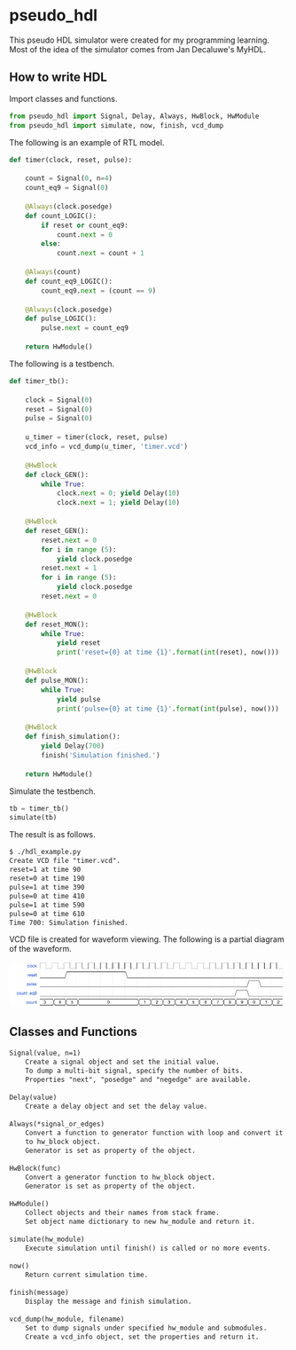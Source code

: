 pseudo_hdl
==========

This pseudo HDL simulator were created for my programming learning.
Most of the idea of the simulator comes from Jan Decaluwe's MyHDL.


How to write HDL
----------------

Import classes and functions.

```python
from pseudo_hdl import Signal, Delay, Always, HwBlock, HwModule
from pseudo_hdl import simulate, now, finish, vcd_dump
```

The following is an example of RTL model.

```python
def timer(clock, reset, pulse):

    count = Signal(0, n=4)
    count_eq9 = Signal(0)

    @Always(clock.posedge)
    def count_LOGIC():
        if reset or count_eq9:
            count.next = 0
        else:
            count.next = count + 1

    @Always(count)
    def count_eq9_LOGIC():
        count_eq9.next = (count == 9)

    @Always(clock.posedge)
    def pulse_LOGIC():
        pulse.next = count_eq9

    return HwModule()
```

The following is a testbench.

```python
def timer_tb():

    clock = Signal(0)
    reset = Signal(0)
    pulse = Signal(0)

    u_timer = timer(clock, reset, pulse)
    vcd_info = vcd_dump(u_timer, 'timer.vcd')

    @HwBlock
    def clock_GEN():
        while True:
            clock.next = 0; yield Delay(10)
            clock.next = 1; yield Delay(10)

    @HwBlock
    def reset_GEN():
        reset.next = 0
        for i in range (5):
            yield clock.posedge
        reset.next = 1
        for i in range (5):
            yield clock.posedge
        reset.next = 0

    @HwBlock
    def reset_MON():
        while True:
            yield reset
            print('reset={0} at time {1}'.format(int(reset), now()))

    @HwBlock
    def pulse_MON():
        while True:
            yield pulse
            print('pulse={0} at time {1}'.format(int(pulse), now()))

    @HwBlock
    def finish_simulation():
        yield Delay(700)
        finish('Simulation finished.')

    return HwModule()
```

Simulate the testbench.

```python
tb = timer_tb()
simulate(tb)
```

The result is as follows.

    $ ./hdl_example.py
    Create VCD file "timer.vcd".
    reset=1 at time 90
    reset=0 at time 190
    pulse=1 at time 390
    pulse=0 at time 410
    pulse=1 at time 590
    pulse=0 at time 610
    Time 700: Simulation finished.


VCD file is created for waveform viewing.
The following is a partial diagram of the waveform.

<img src="hdl_example.png" alt="waveform diagram">


Classes and Functions
---------------------

    Signal(value, n=1)
        Create a signal object and set the initial value.
        To dump a multi-bit signal, specify the number of bits.
        Properties "next", "posedge" and "negedge" are available.

    Delay(value)
        Create a delay object and set the delay value.

    Always(*signal_or_edges)
        Convert a function to generator function with loop and convert it
        to hw_block object.
        Generator is set as property of the object.

    HwBlock(func)
        Convert a generator function to hw_block object.
        Generator is set as property of the object.

    HwModule()
        Collect objects and their names from stack frame.
        Set object name dictionary to new hw_module and return it.

    simulate(hw_module)
        Execute simulation until finish() is called or no more events.

    now()
        Return current simulation time.

    finish(message)
        Display the message and finish simulation.

    vcd_dump(hw_module, filename)
        Set to dump signals under specified hw_module and submodules.
        Create a vcd_info object, set the properties and return it.
